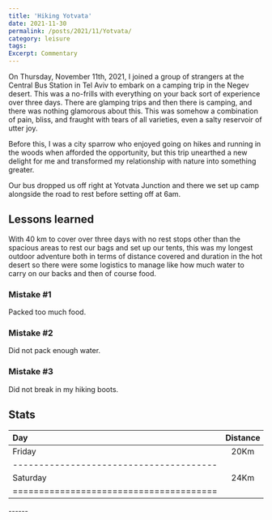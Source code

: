 ```yaml
---
title: 'Hiking Yotvata'
date: 2021-11-30
permalink: /posts/2021/11/Yotvata/
category: leisure
tags:
Excerpt: Commentary
---
```



On Thursday, November 11th, 2021, I joined a group of strangers at the Central Bus Station in Tel Aviv to embark on a camping trip in the Negev desert. This was a no-frills with everything on your back sort of experience over three days. There are glamping trips and then there is camping, and there was nothing glamorous about this. This was somehow a combination of pain, bliss, and fraught with tears of all varieties, even a salty reservoir of utter joy. 

Before this, I was a city sparrow who enjoyed going on hikes and running in the woods when afforded the opportunity, but this trip unearthed a new delight for me and transformed my relationship with nature into something greater. 

Our bus dropped us off right at Yotvata Junction and there we set up camp alongside the road to rest before setting off at 6am. 

## Lessons learned

With 40 km to cover over three days with no rest stops other than the spacious areas to rest our bags and set up our tents, this was my longest outdoor adventure both in terms of distance covered and duration in the hot desert so there were some logistics to manage like how much water to carry on our backs and then of course food. 
 
### Mistake #1
Packed too much food. 

### Mistake #2
Did not pack enough water. 

### Mistake #3
Did not break in my hiking boots. 

## Stats

| Day     | Distance| Ascents | Descents|
|:--------|:-------:|--------:| -------:|
| Friday  | 20Km    | 1,000m  | 400m    |
|---------------------------------------|
| Saturday| 24Km    | 750m    | 1200m   |
|=======================================|




<script src="https://cdn.jsdelivr.net/npm/publicalbum@latest/embed-ui.min.js" async></script>
<div class="pa-gallery-player-widget" style="width:100%; height:350px; display:none;"
  data-link="https://photos.app.goo.gl/kLL9Yeb6NgejTfQ58"
  data-title="Yotvata"
  data-description="13 new items added to shared album"
  data-delay="3">
  <object data="https://lh3.googleusercontent.com/pw/AL9nZEW4BmFE0qFmcAer1LntpyCuINlVx8t2M9_OHxPtj-paWQD_SmPgBqsskBTs677eGc55UWeBRh8szIYlOB21GGztj6F6tJ3Os-OoRLhc9iO6EmJ2s7s=w640-h500"></object>
  <object data="https://lh3.googleusercontent.com/pw/AL9nZEW0RBFlbuh3_7zG5PYdzn3h-7gA56Fi41z5styb6YIptPnHri9hcD_JxmpR5yBlXRuOJry9fxUoDOKbz5kVPOCrDy4gVPahQJFwn18x9dUh_ujTivs=w640-h500"></object>
  <object data="https://lh3.googleusercontent.com/pw/AL9nZEVOMV-hQp1KlQqWb971e3LIZobTC4rFAGrMBGun_SJ3N8iwaL0GKDdnzfGOlYEY8pOJmgDEiT1yYyU529EVP5LeASdz2G1n0OcFq9gz0R-yKjfaUKk=w640-h500"></object>
  <object data="https://lh3.googleusercontent.com/pw/AL9nZEUhZhcSXaxvOXLTNPghKgJPPVS8ar_4u889b_jClX24dyd0dRwD8uWzWD-EQAq0oGynEJvnZeVfhpMhcCi_yD1TioCQQFpaANCa9pV6trwbtQBQQaA=w640-h500"></object>
  <object data="https://lh3.googleusercontent.com/pw/AL9nZEXC2FUC61QwiIUP1_eGSAOixi9b8DNWylQTAP6Ln87hiVXQvwXZWHRjh74cxUqcGPnB9zPeCcoj8EVvM9i-ZT-P3dTZ22BG5CI1zarniVg33ibW79E=w640-h500"></object>
  <object data="https://lh3.googleusercontent.com/pw/AL9nZEWMo2ZwvJezwnGz-0iT7PvWesyYEEVkRkkX1ySyE9S8a9LCaNA0St2ATe5oR1kSDX1GdkZ8Mp7AYLX4rvuBc0sPRR8FmFMTqMKKRArTJOgoB5GWwuE=w640-h500"></object>
  <object data="https://lh3.googleusercontent.com/pw/AL9nZEU7F_AoxZQdSoJ6baWUSnQKVjP94rLyf6IhLOLp10cmdzoMj_EYgqAbVRR8CzUPKP9FmZwe-EqZGLOCZTEdeUqXNsGcWDKEPe7V-Vs2pa_fpnxVuUs=w640-h500"></object>
  <object data="https://lh3.googleusercontent.com/pw/AL9nZEUoINYSrccxu0TyciYQ4Dz_4vJY8rRpAJrOpuoqWVWTLUw9BiYBiUp-DDYx4yQZU044BTk48tOT8Y1GAgGjoj7B3II1jpmcvSpFSx1T94xDdfpM3vU=w640-h500"></object>
  <object data="https://lh3.googleusercontent.com/pw/AL9nZEUusrBwLKZuGa_Lvavsc-bAZy6NdrQG60oUl2xpMN3_dea6UnJHM4fUKYAitsXmwW0wbOeqaMdgyjEUofYZpnXTXrecAEs6PHpsq8eepwERRUJz7qY=w640-h500"></object>
  <object data="https://lh3.googleusercontent.com/pw/AL9nZEVQ2OgmT5KFU7D82bBCfdYwV1vlBE_bRydytq5baeUSBR6fTZDJjHE_0XbX0ImTEwnbSjEcKw5I2xpPI_kYJe1bT9-bsee42f4EeetFctF_HUBOXSk=w640-h500"></object>
  <object data="https://lh3.googleusercontent.com/pw/AL9nZEUylYZv2zvr-KbAI2Eid5LaiHtOuXeJ7i-SW-6i07F81ZQjjL9PfY5s694solUA_Z2nvhl2pPoD9rKWA6AzsRYu9qHc-e_zhx0UNN86HVKPUohzKUQ=w640-h500"></object>
  <object data="https://lh3.googleusercontent.com/pw/AL9nZEXsSSXZRqSkMVi7DbhcJd0W8EABijPknHfiYzFouaTMOTbn-AlpogfCNsgKPF9btDLsroOZZTXohJFGUYV0mF0yvhGkgzdyBC6cJv7ZstOGl2wqd5Y=w640-h500"></object>
  <object data="https://lh3.googleusercontent.com/pw/AL9nZEUkc0XDWfBl1MMZs3dtMaA8eRloUe-xrx0jicfZUkcBl-49yn40H-5D5IMrBT0_WsyE6c-dM_AW72OPw_tp8QuAbw7h0InO57A-u0KWuT8y9JhpscI=w640-h500"></object>
</div>
------